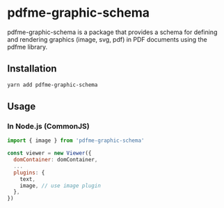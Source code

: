 # pdfme-graphic-schema

pdfme-graphic-schema is a package that provides a schema for defining and rendering graphics (image, svg, pdf) in PDF documents using the pdfme library.

## Installation

```bash
yarn add pdfme-graphic-schema
```

## Usage

### In Node.js (CommonJS)

```javascript
import { image } from 'pdfme-graphic-schema'

const viewer = new Viewer({
  domContainer: domContainer,
  ...
  plugins: {
    text,
    image, // use image plugin
  },
})
```
